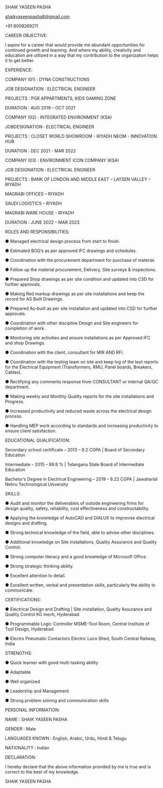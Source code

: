 
SHAIK  YASEEN  PASHA

shaikyaseenpasha8@gmail.com

+91 8008269211

CAREER OBJECTIVE:

I aspire for a career that would provide me abundant opportunities for continued growth and learning. And where my ability, creativity and education are utilized in a way that my contribution to the organization helps it to get better.

EXPERIENCE:

COMPANY (01)	 : DYNA CONSTRUCTIONS

JOB DESIGNATION	 : ELECTRICAL ENGINEER

PROJECTS                      : PGR APPARTMENTS, KIDS GAMING ZONE
     
DURATION	: AUG 2019 – OCT 2021

COMPANY (02)	: INTEGRATED ENVIRONMENT (KSA)

JOBDESIGNATION	: ELECTRICAL ENGINEER

PROJECTS                    	: CLOSET WORLD SHOWROOM - RIYADH
	  NEOM - INNOVATION HUB
   
DURATION	: DEC 2021 - MAR 2022

COMPANY (03)	: ENVIRONMENT ICON COMPANY (KSA)

JOB DESIGNATION	: ELECTRICAL ENGINEER

PROJECTS                      : BANK OF LONDON AND MIDDLE EAST – LAYSEN VALLEY – RIYADH

MAGRABI OFFICES – RIYADH
    
SAUDI LOGISTICS – RIYADH
     
MAGRABI WARE HOUSE - RIYADH	
    
DURATION	: JUNE 2022 – MAR 2023



ROLES AND RESPONSIBILITIES:

●	Managed electrical design process from start to finish.

●	Estimated BOQ’s as per approved IFC drawings and schedules.

●	Coordination with the procurement department for purchase of material.

●	Follow up the material procurement, Delivery, Site surveys & inspections.

●	Prepared Shop drawings as per site condition and updated into CSD for further approvals.

●	Making Red markup drawings as per site installations and keep the record for AS Built Drawings.

●	Prepared As-built as per site installation and updated into CSD for further approvals.

●	Coordination with other discipline Design and Site engineers for completion of work.

●		Monitoring site activities and ensure installations as per Approved IFC and shop Drawings.

●	Coordination with the client, consultant for MIR AND RFI.

●	Coordination with the testing team on site and keep log of the test reports for the Electrical Equipment (Transformers, RMU, Panel boards, Breakers, Cables).

●	Rectifying any comments response from CONSULTANT or internal QA/QC department.

●	Making weekly and Monthly Quality reports for the site installations and Progress.

●	Increased productivity and reduced waste across the electrical design process.

●	Handling MEP work according to standards and increasing productivity to ensure client satisfaction.


EDUCATIONAL QUALIFICATION:

Secondary school certificate – 2013 – 9.2 CGPA			       |    Board of Secondary Education	

Intermediate – 2015 – 89.8 %	                                                            |    Telangana State Board of 				                      Intermediate Education                      

Bachelor’s Degree in Electrical Engineering – 2019 – 8.22 CGPA      |    Jawaharlal Nehru Technological University 
 

SKILLS:

●	Audit and monitor the deliverables of outside engineering firms for design quality, safety, reliability, cost effectiveness and constructability. 

●	Applying the knowledge of AutoCAD and DIALUX to improvise electrical designs and drafting.

●	Strong technical knowledge of the field, able to advise other disciplines.

●	Additional knowledge on Site installations, Quality Assurance and Quality Control.

●	Strong computer literacy and a good knowledge of Microsoft Office.

●	Strong strategic thinking ability.

●	Excellent attention to detail.

●	Excellent written, verbal and presentation skills, particularly the ability to communicate.


CERTIFICATIONS:

●	Electrical Design and Drafting | Site installation, Quality Assurance and Quality Control KG mech, Hyderabad

●	Programmable Logic Controller
MSME-Tool Room, Central Institute of Tool Design, Hyderabad

●	Electro Pneumatic Contactors
Electric Loco Shed, South Central Railway, India




STRENGTHS:


●	Quick learner with good multi tasking ability

●	Adaptable

●	Well organized

●	Leadership and Management

●	Strong problem solving and communication skills


PERSONAL INFORMATION:


NAME	:    SHAIK YASEEN PASHA

GENDER	:	Male

LANGUAGES KNOWN	:	English, Arabic, Urdu, Hindi & Telugu
 
NATIONALITY	:	Indian


DECLARATION:

I hereby declare that the above information provided by me is true and is correct to the best of my knowledge.

SHAIK YASEEN PASHA

<!---
YASEEN-01/YASEEN-01 is a ✨ special ✨ repository because its `README.md` (this file) appears on your GitHub profile.
You can click the Preview link to take a look at your changes.
--->
